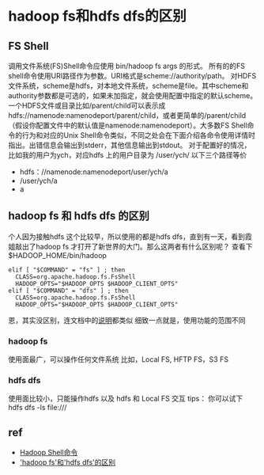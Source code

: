 # hadoop fs和hdfs dfs的区别

## FS Shell

调用文件系统(FS)Shell命令应使用 bin/hadoop fs args 的形式。 所有的的FS shell命令使用URI路径作为参数。URI格式是scheme://authority/path。 对HDFS文件系统，scheme是hdfs，对本地文件系统，scheme是file。其中scheme和authority参数都是可选的，如果未加指定，就会使用配置中指定的默认scheme。一个HDFS文件或目录比如/parent/child可以表示成hdfs://namenode:namenodeport/parent/child，或者更简单的/parent/child（假设你配置文件中的默认值是namenode:namenodeport）。大多数FS Shell命令的行为和对应的Unix Shell命令类似，不同之处会在下面介绍各命令使用详情时指出。出错信息会输出到stderr，其他信息输出到stdout。 对于配置好的情况，比如我的用户为ych，对应hdfs 上的用户目录为 /user/ych/ 以下三个路径等价

* hdfs：//namenode:namenodeport/user/ych/a
* /user/ych/a
* a

## hadoop fs 和 hdfs dfs 的区别

个人因为接触hdfs 这个比较早，所以使用的都是hdfs dfs，直到有一天，看到霞姐敲出了hadoop fs 才打开了新世界的大门。那么这两者有什么区别呢？ 查看下 $HADOOP\_HOME/bin/hadoop

```
elif [ "$COMMAND" = "fs" ] ; then
  CLASS=org.apache.hadoop.fs.FsShell
  HADOOP_OPTS="$HADOOP_OPTS $HADOOP_CLIENT_OPTS"
elif [ "$COMMAND" = "dfs" ] ; then
  CLASS=org.apache.hadoop.fs.FsShell
  HADOOP_OPTS="$HADOOP_OPTS $HADOOP_CLIENT_OPTS"
```

恩，其实没区别，连文档中的[说明](https://dzone.com/articles/difference-between-hadoop-dfs)都类似 细致一点就是，使用功能的范围不同

### hadoop fs

使用面最广，可以操作任何文件系统 比如，Local FS, HFTP FS，S3 FS

### hdfs dfs

使用面比较小，只能操作hdfs 以及 hdfs 和 Local FS 交互 tips： 你可以试下 hdfs dfs -ls file:///

## ref

* [Hadoop Shell命令](http://hadoop.apache.org/docs/r1.0.4/cn/hdfs\_shell.html)
* ['hadoop fs'和'hdfs dfs'的区别](http://blog.csdn.net/pipisorry/article/details/51340838)
